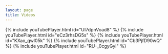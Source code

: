 ```yaml
---
layout: page
title: Videos
---
```


<div class="g-ytsubscribe" data-channelid="UCSUkyvHHdLuFKkHyYxCmmcw" data-layout="default" data-count="default"></div>

<div class="Videos">
{% include youTubePlayer.html id="UI7dpnVoad8" %}
{% include youTubePlayer.html id="eCz3rhsDG5s" %}
{% include youTubePlayer.html id="KXao_qwl05k" %}
{% include youTubePlayer.html id="Cb3PjfD90wQ" %}
{% include youTubePlayer.html id="RU-_0cgyGyI" %}
</div>